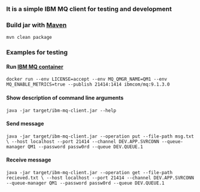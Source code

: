 ### It is a simple IBM MQ client for testing and development

### Build jar with [Maven](https://maven.apache.org/)

`mvn clean package`

### Examples for testing

#### Run [IBM MQ container](https://hub.docker.com/r/ibmcom/mq)

`docker run --env LICENSE=accept --env MQ_QMGR_NAME=QM1 --env MQ_ENABLE_METRICS=true --publish 21414:1414 ibmcom/mq:9.1.3.0`

#### Show description of command line arguments

`java -jar target/ibm-mq-client.jar --help`

#### Send message

`java -jar target/ibm-mq-client.jar --operation put --file-path msg.txt \
--host localhost --port 21414 --channel DEV.APP.SVRCONN --queue-manager QM1 --password passw0rd --queue DEV.QUEUE.1`

#### Receive message

`java -jar target/ibm-mq-client.jar --operation get --file-path recieved.txt \
--host localhost --port 21414 --channel DEV.APP.SVRCONN --queue-manager QM1 --password passw0rd --queue DEV.QUEUE.1`



